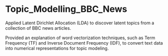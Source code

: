 # Topic_Modelling_BBC_News

Applied Latent Dirichlet Allocation (LDA) to discover latent topics from a collection of BBC news articles.

Provided an explanation of word vectorization techniques, such as Term Frequency (TF) and Inverse Document Frequency (IDF), to convert text data into numerical representations for topic modeling.
